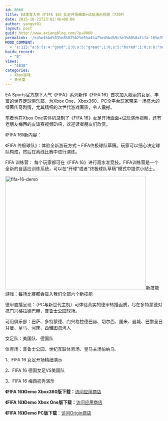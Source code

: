 ```yaml
---
id: 8060
title: EA体育大作《FIFA 16》女足开场画面+试玩演示视频（720P）
date: 2015-10-21T23:02:46+08:00
author: yangyx91
layout: post
guid: http://www.axiangblog.com/?p=8060
permalink: '/ea%e4%bd%93%e8%82%b2%e5%a4%a7%e4%bd%9c%e3%80%8afifa-16%e3%80%8b%e5%a5%b3%e8%b6%b3%e5%bc%80%e5%9c%ba%e7%94%bb%e9%9d%a2%e8%af%95%e7%8e%a9%e6%bc%94%e7%a4%ba%e8%a7%86%e9%a2%91%ef%bc%88720p%ef%bc%89.html'
MOOD_COMMENT:
  - 's:115:"a:6:{s:4:"good";i:0;s:5:"great";i:0;s:5:"bored";i:0;s:8:"nonsense";i:0;s:13:"notunderstand";i:0;s:7:"passing";i:0;}";'
baidu_record:
  - "0"
views:
  - "4830"
categories:
  - Xbox游戏
  - 未分类
---
```

EA Sports官方旗下人气《FIFA》系列新作《FIFA 16》首次加入靓丽的女足、丰富的世界足球俱乐部，为Xbox One、Xbox360、PC全平台玩家带来一场盛大的绿茵传奇剧情，尤其精细的次世代游戏画质，令人震撼。

笔者也在Xbox One实体机录制了《FIFA 16》女足开场画面+试玩演示视频，还有老朋友梅西的友谊赛视频DVR，欢迎读者朋友们欣赏。<!--more-->

《FIFA 16》新内容：

《FIFA 终极球队》：体验全新游玩方式 – FIFA终极球队草稿。玩家可以细心决定球队构成，然后在离线比赛中进行演练。

FIFA 训练营： 每个玩家都可在《FIFA 16》进行高水准竞技。FIFA训练营是一个全新的自适应训练系统，可以在“开球”或者“终极球队草稿”模式中提供小贴士。

<a class="fancybox" href="http://7xn9ba.com1.z0.glb.clouddn.com//wp-content/uploads/2015/08/fifa-16-demo.jpg" rel="box" data-slimstat-tracking="true" data-slimstat-callback="true" data-slimstat-type="0" target="_blank"  rel="nofollow" ><img loading="lazy" class="aligncenter size-full wp-image-7740" src="http://7xn9ba.com1.z0.glb.clouddn.com//wp-content/uploads/2015/08/fifa-16-demo.jpg" alt="fifa-16-demo" width="450" height="362" /></a>新技能游戏：每场比赛都会载入我们全部六个新技能

德甲直播呈现：（PC与新世代主机）可体验真实的德甲转播画质，尽在多特蒙德对抗门兴格拉德巴赫，普鲁士公园球场。

可用俱乐部：巴萨、多特蒙德、门兴格拉德巴赫、切尔西、国米、曼城、巴黎圣日耳曼、皇马、河床、西雅图海湾人

女足队：美国队、德国队

体育场：普鲁士公园、世纪互联体育场、皇马主场伯纳乌.

1、FIFA 16 女足开场精细演示  


2、FIFA 16 德国女足VS美国队



3、FIFA 16 梅西初秀演示



**《FIFA 16》Demo Xbox360版下载：**<a href="http://marketplace.xbox.com/zh-HK/Product/EA-SPORTS-FIFA-16-Downloadable-Demo/66acd000-77fe-1000-9115-d802454189f0" target="_blank" data-slimstat-tracking="true" data-slimstat-callback="false" data-slimstat-type="0" rel="nofollow" >访问应用商店</a>

**《FIFA 16》Demo Xbox One版下载：**<a href="https://store.xbox.com/zh-HK/Xbox-One/Games/EA-SPORTS-FIFA-16-%E4%B8%8B%E8%BC%89%E8%A9%A6%E7%8E%A9%E7%89%88/de8adf51-3d2d-468c-b12d-f2c9ecc36c26" target="_blank" data-slimstat-tracking="true" data-slimstat-callback="false" data-slimstat-type="0" rel="nofollow" >访问应用商店</a>

**《FIFA 16》Demo PC版下载**：<a href="https://www.origin.com/en-ie/store/free-games/demos-betas" target="_blank" data-slimstat-tracking="true" data-slimstat-callback="false" data-slimstat-type="0" rel="nofollow" >访问Origin商店</a>